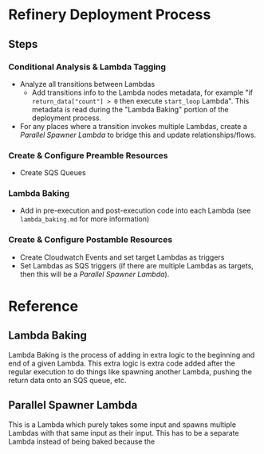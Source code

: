 # Refinery Deployment Process

## Steps

### Conditional Analysis & Lambda Tagging
* Analyze all transitions between Lambdas
	* Add transitions info to the Lambda nodes metadata, for example "if `return_data["count"] > 0` then execute `start_loop` Lambda". This metadata is read during the "Lambda Baking" portion of the deployment process.
* For any places where a transition invokes multiple Lambdas, create a *Parallel Spawner Lambda* to bridge this and update relationships/flows.

### Create & Configure Preamble Resources
* Create SQS Queues

### Lambda Baking

* Add in pre-execution and post-execution code into each Lambda (see `lambda_baking.md` for more information)

### Create & Configure Postamble Resources
* Create Cloudwatch Events and set target Lambdas as triggers
* Set Lambdas as SQS triggers (if there are multiple Lambdas as targets, then this will be a *Parallel Spawner Lambda*).

# Reference
## Lambda Baking
Lambda Baking is the process of adding in extra logic to the beginning and end of a given Lambda. This extra logic is extra code added after the regular execution to do things like spawning another Lambda, pushing the return data onto an SQS queue, etc.

## Parallel Spawner Lambda
This is a Lambda which purely takes some input and spawns multiple Lambdas with that same input as their input. This has to be a separate Lambda instead of being baked because the 